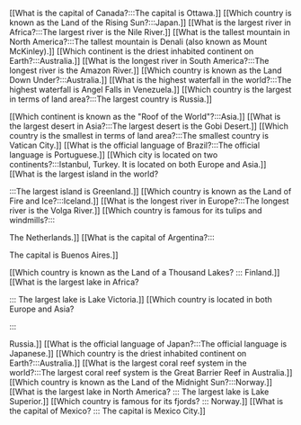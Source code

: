 [[What is the capital of Canada?:::The capital is Ottawa.]]
[[Which country is known as the Land of the Rising Sun?:::Japan.]]
[[What is the largest river in Africa?:::The largest river is the Nile River.]]
[[What is the tallest mountain in North America?:::The tallest mountain is Denali (also known as Mount McKinley).]]
[[Which continent is the driest inhabited continent on Earth?:::Australia.]]
[[What is the longest river in South America?:::The longest river is the Amazon River.]]
[[Which country is known as the Land Down Under?:::Australia.]]
[[What is the highest waterfall in the world?:::The highest waterfall is Angel Falls in Venezuela.]]
[[Which country is the largest in terms of land area?:::The largest country is Russia.]]

[[Which continent is known as the "Roof of the World"?:::Asia.]]
[[What is the largest desert in Asia?:::The largest desert is the Gobi Desert.]]
[[Which country is the smallest in terms of land area?:::The smallest country is Vatican City.]]
[[What is the official language of Brazil?:::The official language is Portuguese.]]
[[Which city is located on two continents?:::Istanbul, Turkey. It is located on both Europe and Asia.]]
[[What is the largest island in the world?

:::The largest island is Greenland.]]
[[Which country is known as the Land of Fire and Ice?:::Iceland.]]
[[What is the longest river in Europe?:::The longest river is the Volga River.]]
[[Which country is famous for its tulips and windmills?:::

The Netherlands.]]
[[What is the capital of Argentina?:::

The capital is Buenos Aires.]]

[[Which country is known as the Land of a Thousand Lakes? ::: Finland.]]
[[What is the largest lake in Africa?

::: The largest lake is Lake Victoria.]]
[[Which country is located in both Europe and Asia?

:::

Russia.]]
[[What is the official language of Japan?:::The official language is Japanese.]]
[[Which country is the driest inhabited continent on Earth?:::Australia.]]
[[What is the largest coral reef system in the world?:::The largest coral reef system is the Great Barrier Reef in Australia.]]
[[Which country is known as the Land of the Midnight Sun?:::Norway.]]
[[What is the largest lake in North America? ::: The largest lake is Lake Superior.]]
[[Which country is famous for its fjords? ::: Norway.]]
[[What is the capital of Mexico? ::: The capital is Mexico City.]]